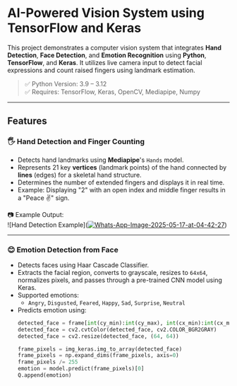 # AI-Powered Vision System using TensorFlow and Keras

This project demonstrates a computer vision system that integrates **Hand Detection**, **Face Detection**, and **Emotion Recognition** using **Python**, **TensorFlow**, and **Keras**. It utilizes live camera input to detect facial expressions and count raised fingers using landmark estimation.

> ✅ Python Version: 3.9 – 3.12  
> ✅ Requires: TensorFlow, Keras, OpenCV, Mediapipe, Numpy

---

## Features

### 🖐 Hand Detection and Finger Counting
- Detects hand landmarks using **Mediapipe**'s `Hands` model.
- Represents 21 key **vertices** (landmark points) of the hand connected by **lines** (edges) for a skeletal hand structure.
- Determines the number of extended fingers and displays it in real time.
- Example: Displaying "2" with an open index and middle finger results in a "Peace ✌️" sign.

📷 Example Output:  
![Hand Detection Example](<a href="https://ibb.co/bgvjmzC9"><img src="https://i.ibb.co/BV6H3qQM/Whats-App-Image-2025-05-17-at-04-42-27.jpg" alt="Whats-App-Image-2025-05-17-at-04-42-27" border="0"></a>)

---

### 😊 Emotion Detection from Face
- Detects faces using Haar Cascade Classifier.
- Extracts the facial region, converts to grayscale, resizes to `64x64`, normalizes pixels, and passes through a pre-trained CNN model using Keras.
- Supported emotions:
  - `Angry`, `Disgusted`, `Feared`, `Happy`, `Sad`, `Surprise`, `Neutral`
- Predicts emotion using:
  ```python
  detected_face = frame[int(cy_min):int(cy_max), int(cx_min):int(cx_max)]
  detected_face = cv2.cvtColor(detected_face, cv2.COLOR_BGR2GRAY)
  detected_face = cv2.resize(detected_face, (64, 64))

  frame_pixels = img_keras.img_to_array(detected_face)
  frame_pixels = np.expand_dims(frame_pixels, axis=0)
  frame_pixels /= 255
  emotion = model.predict(frame_pixels)[0]
  Q.append(emotion)

